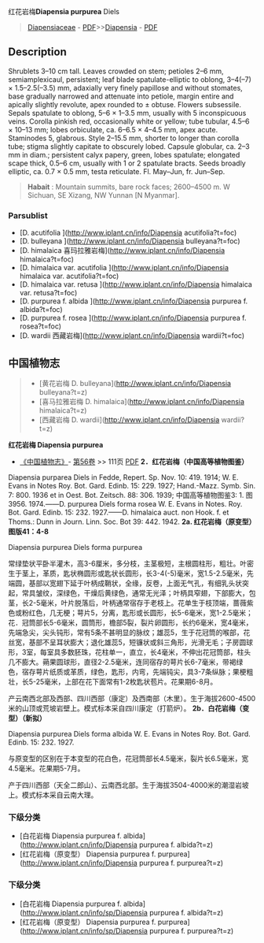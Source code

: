 红花岩梅**Diapensia purpurea** Diels

> [Diapensiaceae](http://www.iplant.cn/info/Diapensiaceae?t=foc) - [PDF](http://www.iplant.cn/foc/pdf/Diapensiaceae.pdf)>>[Diapensia](http://www.iplant.cn/info/Diapensia?t=foc) - [PDF](http://www.iplant.cn/foc/pdf/Diapensia.pdf)

## Description

Shrublets 3–10 cm tall. Leaves crowded on stem; petioles 2–6 mm, semiamplexicaul, persistent; leaf blade spatulate-elliptic to oblong, 3–4(–7) × 1.5–2.5(–3.5) mm, adaxially very finely papillose and without stomates, base gradually narrowed and attenuate into petiole, margin entire and apically slightly revolute, apex rounded to ± obtuse. Flowers subsessile. Sepals spatulate to oblong, 5–6 × 1–3.5 mm, usually with 5 inconspicuous veins. Corolla pinkish red, occasionally white or yellow; tube tubular, 4.5–6 × 10–13 mm; lobes orbiculate, ca. 6–6.5 × 4–4.5 mm, apex acute. Staminodes 5, glabrous. Style 2–15.5 mm, shorter to longer than corolla tube; stigma slightly capitate to obscurely lobed. Capsule globular, ca. 2–3 mm in diam.; persistent calyx papery, green, lobes spatulate; elongated scape thick, 0.5–6 cm, usually with 1 or 2 spatulate bracts. Seeds broadly elliptic, ca. 0.7 × 0.5 mm, testa reticulate. Fl. May–Jun, fr. Jun–Sep.


> **Habait** : 
> Mountain summits, bare rock faces; 2600–4500 m. W Sichuan, SE Xizang, NW Yunnan [N Myanmar].

### Parsublist

* [D.  acutifolia  ](http://www.iplant.cn/info/Diapensia acutifolia?t=foc)
* [D.  bulleyana  ](http://www.iplant.cn/info/Diapensia bulleyana?t=foc)
* [D.  himalaica  喜玛拉雅岩梅](http://www.iplant.cn/info/Diapensia himalaica?t=foc)
* [D.  himalaica var. acutifolia  ](http://www.iplant.cn/info/Diapensia himalaica var. acutifolia?t=foc)
* [D.  himalaica var. retusa  ](http://www.iplant.cn/info/Diapensia himalaica var. retusa?t=foc)
* [D.  purpurea f. albida  ](http://www.iplant.cn/info/Diapensia purpurea f. albida?t=foc)
* [D.  purpurea f. rosea  ](http://www.iplant.cn/info/Diapensia purpurea f. rosea?t=foc)
* [D.  wardii  西藏岩梅](http://www.iplant.cn/info/Diapensia wardii?t=foc)

## 中国植物志

> * [黄花岩梅  D.  bulleyana](http://www.iplant.cn/info/Diapensia bulleyana?t=z)
> * [喜马拉雅岩梅  D.  himalaica](http://www.iplant.cn/info/Diapensia himalaica?t=z)
> * [西藏岩梅  D.  wardii](http://www.iplant.cn/info/Diapensia wardii?t=z)


**红花岩梅 Diapensia purpurea**

* [《中国植物志》](http://www.iplant.cn/frps)- [第56卷](http://www.iplant.cn/frps/vol/56) >> 111页 [PDF](http://www.iplant.cn/frps/pdf/56/111a.PDF)
**2．红花岩梅（中国高等植物图鉴）**

Diapensia purparea Diels in Fedde, Repert. Sp. Nov. 10: 419. 1914; W. E. Evans in Notes Roy. Bot. Gard. Edinb. 15: 229. 1927; Hand.-Mazz. Symb. Sin. 7: 800. 1936 et in Oest. Bot. Zeitsch. 88: 306. 1939; 中国高等植物图鉴3: 1. 图3956. 1974.——D. purpurea Diels forma rosea W. E. Evans in Notes. Roy. Bot. Gard. Edinb. 15: 232. 1927.——D. himalaica auct. non Hook. f. et Thoms.: Dunn in Journ. Linn. Soc. Bot 39: 442. 1942.
**2a. 红花岩梅（原变型）图版41：4-8**

Diapensia purpurea Diels forma purpurea

常绿垫状平卧半灌木，高3-6厘米，多分枝，主茎极短，主根圆柱形，粗壮。叶密生于茎上，革质，匙状椭圆形或匙状长圆形，长3-4(-5)毫米，宽1.5-2.5毫米，先端圆，基部以宽翅下延于叶柄成鞘状，全缘，反卷，上面无气孔，有细乳头状突起，常具皱纹，深绿色，干燥后黄绿色，通常无光泽；叶柄具窄翅，下部膨大，包茎，长2-5毫米，叶片脱落后，叶柄通常宿存于老枝上。花单生于枝顶端，蔷薇紫色或粉红色，几无梗；萼片5，分离，匙形或长圆形，长5-6毫米，宽1-2.5毫米；花．冠筒部长5-6毫米，圆筒形，檐部5裂，裂片卵圆形，长约6毫米，宽4毫米，先端急尖，尖头钝形，常有5条不甚明显的脉纹；雄蕊5，生于花冠筒的喉部，花丝宽，基部不呈耳状膨大；退化雄蕊5，短镰状或斜三角形，光滑无毛；子房圆球形，3室，每室具多数胚珠，花柱单一，直立，长4毫米，不伸出花冠筒部，柱头几不膨大。蒴果圆球形，直径2-2.5毫米，连同宿存的萼片长6-7毫米，带褐绿色，宿存萼片纸质或革质，绿色，匙形，内弯，先端钝尖，具3-7条纵脉；果梗粗壮，长5-25毫米，上部在花下面常有1-2枚匙状苞片。花果期6-8月。

产云南西北部及西部、四川西部（康定）及西南部（木里）。生于海拔2600-4500米的山顶或荒坡岩壁上。模式标本采自四川康定（打箭炉）。
**2b．白花岩梅（变型）（新拟）**

Diapensia purpurea Diels forma albida W. E. Evans in Notes Roy. Bot. Gard. Edinb. 15: 232. 1927.

与原变型的区别在于本变型的花白色，花冠筒部长4.5毫米，裂片长6.5毫米，宽4.5毫米。花果期5-7月。

产于四川西部（天全二郎山）、云南西北部。生于海拔3504-4000米的潮湿岩坡上。模式标本采自云南大理。

### 下级分类
* [白花岩梅  Diapensia purpurea f. albida](http://www.iplant.cn/info/Diapensia purpurea f. albida?t=z)
* [红花岩梅（原变型）  Diapensia purpurea f. purpurea](http://www.iplant.cn/info/Diapensia purpurea f. purpurea?t=z)

### 下级分类
* [白花岩梅  Diapensia purpurea f. albida](http://www.iplant.cn/info/sp/Diapensia purpurea f. albida?t=z)
* [红花岩梅（原变型）  Diapensia purpurea f. purpurea](http://www.iplant.cn/info/sp/Diapensia purpurea f. purpurea?t=z)
